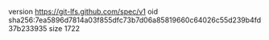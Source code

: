 version https://git-lfs.github.com/spec/v1
oid sha256:7ea5896d7814a03f855dfc73b7d06a85819660c64026c55d239b4fd37b233935
size 1722
